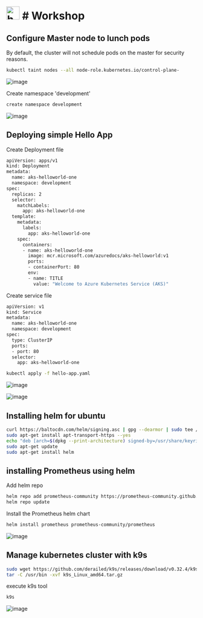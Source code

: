  #   <img src="https://github.com/user-attachments/assets/d567506b-5944-4e20-9517-0cd22e0e2769" width="35" title="hover text"> # Workshop
 
## Configure Master node to lunch pods
By default, the cluster will not schedule pods on the master for security reasons. 
```bash
kubectl taint nodes --all node-role.kubernetes.io/control-plane-
```
![image](https://github.com/user-attachments/assets/828a373c-44b3-4dd1-b78f-6f3c0cc3e3d1)

Create namespace 'development'
```bash
create namespace development
```
![image](https://github.com/user-attachments/assets/b9a1f893-f2e4-4a6a-9c9a-851eeec26621)

## Deploying simple Hello App
Create Deployment file 
```bash
apiVersion: apps/v1
kind: Deployment
metadata:
  name: aks-helloworld-one
  namespace: development
spec:
  replicas: 2
  selector:
    matchLabels:
      app: aks-helloworld-one
  template:
    metadata:
      labels:
        app: aks-helloworld-one
    spec:
      containers:
      - name: aks-helloworld-one
        image: mcr.microsoft.com/azuredocs/aks-helloworld:v1
        ports:
        - containerPort: 80
        env:
        - name: TITLE
          value: "Welcome to Azure Kubernetes Service (AKS)"
```
Create service file 
```bash
apiVersion: v1
kind: Service
metadata:
  name: aks-helloworld-one
  namespace: development
spec:
  type: ClusterIP
  ports:
  - port: 80
  selector:
    app: aks-helloworld-one
```
```bash
kubectl apply -f hello-app.yaml
```
![image](https://github.com/user-attachments/assets/921da68f-d57f-48fc-940d-f138a0f6c0bd)

![image](https://github.com/user-attachments/assets/811a54c2-d711-4905-8096-d2de7b841d75)

## Installing helm for ubuntu
```bash
curl https://baltocdn.com/helm/signing.asc | gpg --dearmor | sudo tee /usr/share/keyrings/helm.gpg > /dev/null
sudo apt-get install apt-transport-https --yes
echo "deb [arch=$(dpkg --print-architecture) signed-by=/usr/share/keyrings/helm.gpg] https://baltocdn.com/helm/stable/debian/ all main" | sudo tee /etc/apt/sources.list.d/helm-stable-debian.list
sudo apt-get update
sudo apt-get install helm
```
## installing Prometheus using helm 
Add helm repo
```bash
helm repo add prometheus-community https://prometheus-community.github.io/helm-charts
helm repo update
```
Install the Prometheus helm chart
```bash
helm install prometheus prometheus-community/prometheus
```
![image](https://github.com/user-attachments/assets/b41005be-41d0-4ca8-b380-065c9f526afc)

## Manage kubernetes cluster with k9s
```bash
sudo wget https://github.com/derailed/k9s/releases/download/v0.32.4/k9s_Linux_amd64.tar.gz
tar -C /usr/bin -xvf k9s_Linux_amd64.tar.gz
```
execute k9s tool 
```bash
k9s
```
![image](https://github.com/user-attachments/assets/213424c5-79a2-42cd-8558-326f5b9958c0)


